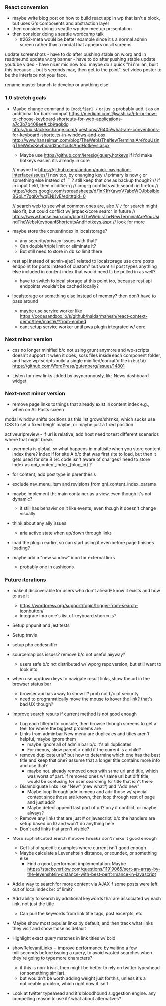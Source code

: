 ### React conversion

* maybe write blog post on how to build react app in wp that isn't a block, but uses G's components and abstraction layer
* then consider doing a seattle wp dev meetup presentation
* then consider doing a seattle wordcamp talk
	* #262-meta would be better example since it's a normal admin screen rather than a modal that appears on all screens

update screenshots - have to do after pushing stable
	on w.org and in readme.md
update w.org banner - have to do after pushing stable
update youtube video - have nicer mic now too. maybe do a quick "hi i'm ian, built this because... but 5 seconds max, then get to the point". set video poster to be the interface not your face.

rename master branch to develop or anything else

### 1.0 stretch goals

* Maybe change command to `[modifier] /` or just `g`
	probably add it as an additional for back-compat
	https://medium.com/@sashika/j-k-or-how-to-choose-keyboard-shortcuts-for-web-applications-a7c3b7b408ee#.cbjvagkdg
	https://ux.stackexchange.com/questions/76405/what-are-conventions-for-keyboard-shortcuts-in-windows-and-osx
	http://www.hanselman.com/blog/TheWebIsTheNewTerminalAreYouUsingTheWebsKeyboardShortcutsAndHotkeys.aspx
	* Maybe use https://github.com/jeresig/jquery.hotkeys if it'd make hotkeys easier. it's already in core

	// maybe fix https://github.com/iandunn/quick-navigation-interface/issues/1 now too, by changing key
	// primary is now `g` or something else instead of `\`` ? still keep that one as backup though?
		// if in input field, then modifier-g
			// cmg-g conflicts with search in firefox
			// https://docs.google.com/spreadsheets/d/1nK1frKawxV7aboWOJbbslbIqBGoLY7gqKvfwqENj2yE/edit#gid=0

	// search web to see what common ones are, also
		// `/` for search might also fit, but could conflict w/ jetpack/core search in future
		// https://www.hanselman.com/blog/TheWebIsTheNewTerminalAreYouUsingTheWebsKeyboardShortcutsAndHotkeys.aspx
		// look for more

* maybe store the contentindex in localstorage?
	* any security/privacy issues with that?
	* Can double/triple limit or eliminate it?
	* But still need to store in db so limit there

* rest api instead of admin-ajax? related to localstorage
	use core posts endpoint for posts instead of custom?
		but want all post types
		anything else included in content index that would need to be pulled in as well?

	* have to switch to local storage at this point too, because rest api endpoints wouldn't be cached locally? 

* localstorage or something else instead of memory? then don't have to pass around
	* maybe use service worker like https://codesandbox.io/s/github/haldarmahesh/react-context-demo/tree/master/?from-embed
	* cant setup service worker until pwa plugin integrated w/ core



### Next minor version

* css no longer minified b/c not using grunt anymore and wp-scripts doesn't support it
when it does, scss files inside each component folder, and have wp-scripts build a single minified/concat'd file in `build/`
https://github.com/WordPress/gutenberg/issues/14801


* Listen for new links added by asyncronously, like News dashboard widget

### Next-next minor version

* remove page links to things that already exist in content index
	e.g., when on All Posts screen

modal window shifts positions as this list grows/shrinks, which sucks
	use CSS to set a fixed height maybe, or maybe just a fixed position

activeurlpreview - if url is relative, add host
need to test different scenarios where that might break

* usermeta is global, so what happens in multisite when you store content index there?
	index if for site A b/c that was first site to load, but then it gets used for site B b/c code isn't aware of changes?
	need to store index as qni_content_index_{blog_id} ?
* for content, add post type in parenthesis

* exclude nav_menu_item and revisions from qni_content_index_params
* maybe implement the main container as a view, even though it's not dynamic?
	* it still has behavior on it like events, even though it doesn't change visually
* think about any ally issues
	* aria active state when up/down through links
* load the plugin earlier, so can start using it even before page finishes loading?

* maybe add a "new window" icon for external links
	- probably one in dashicons


### Future iterations

* make it discoverable for users who don't already know it exists and how to use it
	* https://wordpress.org/support/topic/trigger-from-search-iconbutton/
	* integrate into core's list of keyboard shortcuts?
* Setup phpunit and jest tests
* Setup travis
* setup php codesniffer
* sourcemap xss issues? remove b/c not useful anyway?
	* users safe b/c not distributed w/ wporg repo version, but still want to look into

* when use up/down keys to navigate result links, show the url in the browser status bar
	* browser api has a way to show it? prob not b/c of security
	* need to programatically move the mouse to hover the link? that's bad UX though?

* Improve search results if current method is not good enough
	* Log each title/url to console, then browse through screens to get a feel for where the biggest problems are
	* Links from admin bar New menu are duplicates and titles aren't helpful, maybe ignore them
    	* maybe ignore all of admin bar b/c it's all duplicates
    	* For menus, show parent > child if the current is a child?
	* remove duplicate urls? but how to determine which one has the best title and keep that one? assume that a longer title contains more info and use that?
		* maybe not. already removed ones with same url and title, which was worst of part. if removed ones w/ same url but diff title, would be confusing for user searching for title that isn't there
	* Disambiguate links like "New" (new what?) and "Add new"
		* Maybe loop through admin menu and add those w/ special context since those are known, then loop through rest of page and just add?
		* Maybe detect append last part of url? only if conflict, or maybe always?
	* Remove any links that are just # or javascript: b/c the handlers are setup based on ID and won't do anything here
	* Don't add links that aren't visible?

* More sophisticated search if above tweaks don't make it good enough
	* Get list of specific examples where current isn't good enough
	* Maybe calculate a Levenshtein distance, or soundex, or something else
		* Find a good, performant implementation. Maybe https://stackoverflow.com/questions/11919065/sort-an-array-by-the-levenshtein-distance-with-best-performance-in-javascript

* Add a way to search for more content via AJAX if some posts were left out of local index b/c of limit?

* Add ability to search by additional keywords that are associated w/ each link, not just the title
	* Can pull the keywords from link title tags, post excerpts, etc

* Maybe show most popular links by default, and then track what links they visit and show those as default

* Highlight exact query matches in link titles w/ bold

* showRelevantLinks -- improve performance by waiting a few milliseconds before issuing a query, to avoid wasted searches when they're going to type more characters?
	* if this is non-trivial, then might be better to rely on twitter typeahead (or something similar).
	* but wouldn't be worth adding weight just for this, unless it's a noticeable problem, which right now it isn't

* Look at twitter typeahead and it's bloodhound suggestion engine. any compelling reason to use it? what about alternatives?
